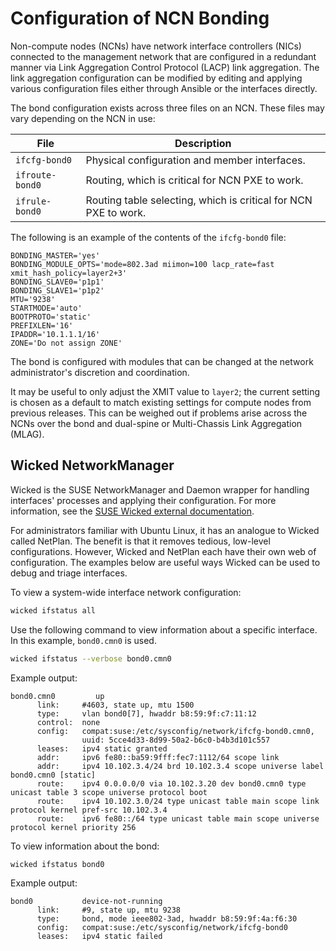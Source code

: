 # Configuration of NCN Bonding

Non-compute nodes \(NCNs\) have network interface controllers \(NICs\) connected to the management network that are configured in a
redundant manner via Link Aggregation Control Protocol \(LACP\) link aggregation. The link aggregation configuration can be
modified by editing and applying various configuration files either through Ansible or the interfaces directly.

The bond configuration exists across three files on an NCN. These files may vary depending on the NCN in use:

| File            | Description |
| --------------- | ----------- |
| `ifcfg-bond0`   | Physical configuration and member interfaces. |
| `ifroute-bond0` | Routing, which is critical for NCN PXE to work. |
| `ifrule-bond0`  | Routing table selecting, which is critical for NCN PXE to work. |

The following is an example of the contents of the `ifcfg-bond0` file:

```text
BONDING_MASTER='yes'
BONDING_MODULE_OPTS='mode=802.3ad miimon=100 lacp_rate=fast xmit_hash_policy=layer2+3'
BONDING_SLAVE0='p1p1'
BONDING_SLAVE1='p1p2'
MTU='9238'
STARTMODE='auto'
BOOTPROTO='static'
PREFIXLEN='16'
IPADDR='10.1.1.1/16'
ZONE='Do not assign ZONE'
```

The bond is configured with modules that can be changed at the network administrator's discretion and coordination.

It may be useful to only adjust the XMIT value to `layer2`; the current setting is chosen as a default to match existing settings
for compute nodes from previous releases. This can be weighed out if problems arise across the NCNs over the bond and dual-spine
or Multi-Chassis Link Aggregation \(MLAG\).

## Wicked NetworkManager

Wicked is the SUSE NetworkManager and Daemon wrapper for handling interfaces' processes and applying their configuration. For more information, see the
[SUSE Wicked external documentation](https://documentation.suse.com/external-tree/en-us/sles/12-SP4/networking_with_wicked_in_suse_linux_enterprise_12_guide.pdf).

For administrators familiar with Ubuntu Linux, it has an analogue to Wicked called NetPlan. The benefit is that it removes tedious,
low-level configurations. However, Wicked and NetPlan each have their own web of configuration. The examples below are useful ways
Wicked can be used to debug and triage interfaces.

To view a system-wide interface network configuration:

```bash
wicked ifstatus all
```

Use the following command to view information about a specific interface. In this example, `bond0.cmn0` is used.

```bash
wicked ifstatus --verbose bond0.cmn0
```

Example output:

```text
bond0.cmn0         up
      link:     #4603, state up, mtu 1500
      type:     vlan bond0[7], hwaddr b8:59:9f:c7:11:12
      control:  none
      config:   compat:suse:/etc/sysconfig/network/ifcfg-bond0.cmn0,
                uuid: 5cce4d33-8d99-50a2-b6c0-b4b3d101c557
      leases:   ipv4 static granted
      addr:     ipv6 fe80::ba59:9fff:fec7:1112/64 scope link
      addr:     ipv4 10.102.3.4/24 brd 10.102.3.4 scope universe label bond0.cmn0 [static]
      route:    ipv4 0.0.0.0/0 via 10.102.3.20 dev bond0.cmn0 type unicast table 3 scope universe protocol boot
      route:    ipv4 10.102.3.0/24 type unicast table main scope link protocol kernel pref-src 10.102.3.4
      route:    ipv6 fe80::/64 type unicast table main scope universe protocol kernel priority 256
```

To view information about the bond:

```bash
wicked ifstatus bond0
```

Example output:

```text
bond0           device-not-running
      link:     #9, state up, mtu 9238
      type:     bond, mode ieee802-3ad, hwaddr b8:59:9f:4a:f6:30
      config:   compat:suse:/etc/sysconfig/network/ifcfg-bond0
      leases:   ipv4 static failed
```
